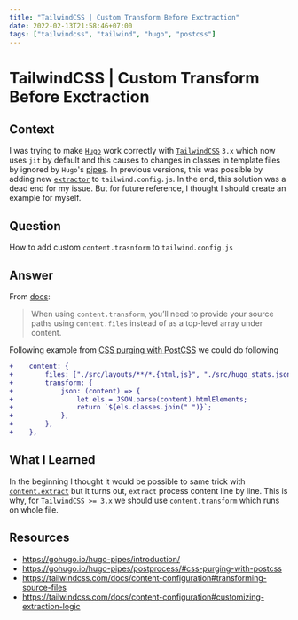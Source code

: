 ```yaml
---
title: "TailwindCSS | Custom Transform Before Exctraction"
date: 2022-02-13T21:58:46+07:00
tags: ["tailwindcss", "tailwind", "hugo", "postcss"]
---
```


# TailwindCSS | Custom Transform Before Exctraction

## Context

I was trying to make [`Hugo`](https://gohugo.io/) work correctly with
[`TailwindCSS`](https://tailwindcss.com/) `3.x` which now uses `jit` by default and
this causes to changes in classes in template files by ignored by `Hugo`'s
[pipes](https://gohugo.io/hugo-pipes/introduction/). In previous versions, this was
possible by adding new
[`extractor`](https://gohugo.io/hugo-pipes/postprocess/#css-purging-with-postcss)
to `tailwind.config.js`. In the end, this solution was a dead end for my issue. But for
future reference, I thought I should create an example for myself.

## Question

How to add custom `content.trasnform` to `tailwind.config.js`

## Answer

From [docs](https://tailwindcss.com/docs/content-configuration#transforming-source-files):

> When using `content.transform`, you’ll need to provide your source paths using
> `content.files` instead of as a top-level array under content.

Following example from
[CSS purging with PostCSS](https://gohugo.io/hugo-pipes/postprocess/#css-purging-with-postcss)
we could do following

```diff
+    content: {
+        files: ["./src/layouts/**/*.{html,js}", "./src/hugo_stats.json"],
+        transform: {
+            json: (content) => {
+                let els = JSON.parse(content).htmlElements;
+                return `${els.classes.join(" ")}`;
+            },
+        },
+    },
```

## What I Learned

In the beginning I thought it would be possible to same trick with
[`content.extract`](https://tailwindcss.com/docs/content-configuration#customizing-extraction-logic)
but it turns out, `extract` process content line by line. This is why, for `TailwindCSS >= 3.x` we should use `content.transform` which runs on whole file.

## Resources

- https://gohugo.io/hugo-pipes/introduction/
- https://gohugo.io/hugo-pipes/postprocess/#css-purging-with-postcss
- https://tailwindcss.com/docs/content-configuration#transforming-source-files
- https://tailwindcss.com/docs/content-configuration#customizing-extraction-logic
